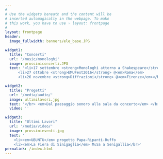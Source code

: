 ```yaml
---
#
# Use the widgets beneath and the content will be
# inserted automagically in the webpage. To make
# this work, you have to use › layout: frontpage
#
layout: frontpage
header:
  image_fullwidth: banners/ele_base.JPG

widget1:
  title: "Concerti"
  url: '/music/monologhi'
  image: prossimiconcerti.JPG
  text: '<li>17 settembre <strong>Monologhi attorno a Shakespeare</strong> @<em>Palazzo Braschi</em> di Roma
      <li>27 ottobre <strong>EMUFest2016</strong> @<em>Roma</em>
      <li>26 novembre <strong>Diffrazioni</strong> @<em>Firenze</em></br>'

widget2:
  title: "Progetti"
  url: '/media/audio/'
  image: ultimilavori.jpg
  text: '</br> <em>Dal paesaggio sonoro alla sala da concerto</em> </br> manifestazione in cui verra presentata la mia prima installazione presso l’Accademia Filarmonica Romana </br>'
  video: ''

widget3:
  title: "Ultimi Lavori"
  url: '/media/video/'
  image: prossimieventi.jpg
  text: '
    <li><em>UBUNTU</em> progetto Papa-Ripanti-Ruffo
    <li><em>La Fiera di Sinigaglia</em> MuSa a Senigallia</br>'
permalink: /index.html
---
```


<!-- <div id="videoModal" class="reveal-modal large" data-reveal="">
  <div class="flex-video widescreen vimeo" style="display: block;">
    <iframe width="1280" height="720" src="https://www.youtube.com/embed/3b5zCFSmVvU" frameborder="0" allowfullscreen></iframe>
  </div>
  <a class="close-reveal-modal">&#215;</a>
</div> -->
